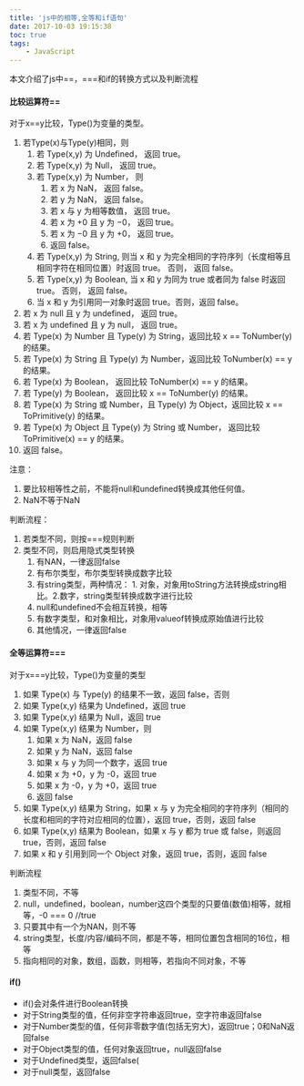 ```yaml
---
title: 'js中的相等,全等和if语句'
date: 2017-10-03 19:15:38
toc: true
tags:
    - JavaScript
---
```

本文介绍了js中==，===和if的转换方式以及判断流程
<!--more-->


#### 比较运算符==
对于x==y比较，Type()为变量的类型。
1. 若Type(x)与Type(y)相同，则
    1. 若 Type(x,y) 为 Undefined， 返回 true。
    2. 若 Type(x,y) 为 Null， 返回 true。
    3. 若 Type(x,y) 为 Number， 则
        1. 若 x 为 NaN， 返回 false。
        2. 若 y 为 NaN， 返回 false。
        3. 若 x 与 y 为相等数值， 返回 true。
        4. 若 x 为 +0 且 y 为 −0， 返回 true。
        5. 若 x 为 −0 且 y 为 +0， 返回 true。
        6. 返回 false。
    4. 若 Type(x,y) 为 String, 则当 x 和 y 为完全相同的字符序列（长度相等且相同字符在相同位置）时返回 true。 否则， 返回 false。
    5. 若 Type(x,y) 为 Boolean, 当 x 和 y 为同为 true 或者同为 false 时返回 true。 否则， 返回 false。
    6. 当 x 和 y 为引用同一对象时返回 true。否则，返回 false。
2. 若 x 为 null 且 y 为 undefined， 返回 true。
3. 若 x 为 undefined 且 y 为 null， 返回 true。
4. 若 Type(x) 为 Number 且 Type(y) 为 String，返回比较 x == ToNumber(y) 的结果。
5. 若 Type(x) 为 String 且 Type(y) 为 Number，返回比较 ToNumber(x) == y 的结果。
6. 若 Type(x) 为 Boolean， 返回比较 ToNumber(x) == y 的结果。
7. 若 Type(y) 为 Boolean， 返回比较 x == ToNumber(y) 的结果。
8. 若 Type(x) 为 String 或 Number，且 Type(y) 为 Object，返回比较 x == ToPrimitive(y) 的结果。
9. 若 Type(x) 为 Object 且 Type(y) 为 String 或 Number， 返回比较 ToPrimitive(x) == y 的结果。
10. 返回 false。

注意：
1. 要比较相等性之前，不能将null和undefined转换成其他任何值。
2. NaN不等于NaN

判断流程：
1. 若类型不同，则按===规则判断
2. 类型不同，则启用隐式类型转换
    1. 有NAN，一律返回false
    2. 有布尔类型，布尔类型转换成数字比较
    3. 有string类型，两种情况： 1. 对象，对象用toString方法转换成string相比。2.数字，string类型转换成数字进行比较
    4. null和undefined不会相互转换，相等
    5. 有数字类型，和对象相比，对象用valueof转换成原始值进行比较
    6. 其他情况，一律返回false

#### 全等运算符===
对于x===y比较，Type()为变量的类型
1. 如果 Type(x) 与 Type(y) 的结果不一致，返回 false，否则
2. 如果 Type(x,y) 结果为 Undefined，返回 true
3. 如果 Type(x,y) 结果为 Null，返回 true
4. 如果 Type(x,y) 结果为 Number，则
    1. 如果 x 为 NaN，返回 false
    2. 如果 y 为 NaN，返回 false
    3. 如果 x 与 y 为同一个数字，返回 true
    4. 如果 x 为 +0，y 为 -0，返回 true
    5. 如果 x 为 -0，y 为 +0，返回 true
    6. 返回 false
5. 如果 Type(x,y) 结果为 String，如果 x 与 y 为完全相同的字符序列（相同的长度和相同的字符对应相同的位置），返回 true，否则，返回 false
6. 如果 Type(x,y) 结果为 Boolean，如果 x 与 y 都为 true 或 false，则返回 true，否则，返回 false
7. 如果 x 和 y 引用到同一个 Object 对象，返回 true，否则，返回 false

判断流程
1. 类型不同，不等
2. null，undefined，boolean，number这四个类型的只要值(数值)相等，就相等，-0 === 0 //true
3. 只要其中有一个为NAN，则不等
4. string类型，长度/内容/编码不同，都是不等，相同位置包含相同的16位，相等
5. 指向相同的对象，数组，函数，则相等，若指向不同对象，不等

#### if()
- if()会对条件进行Boolean转换
- 对于String类型的值，任何非空字符串返回true，空字符串返回false
- 对于Number类型的值，任何非零数字值(包括无穷大)，返回true；0和NaN返回false
- 对于Object类型的值，任何对象返回true，null返回false
- 对于Undefined类型，返回false(
- 对于null类型，返回false
